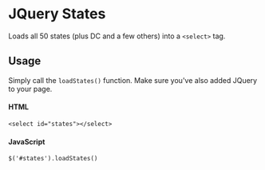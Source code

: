 # JQuery States

Loads all 50 states (plus DC and a few others) into a `<select>` tag.

## Usage

Simply call the `loadStates()` function. Make sure you've also added JQuery to your page.

#### HTML

```
<select id="states"></select>
```

#### JavaScript
```
$('#states').loadStates()
```
